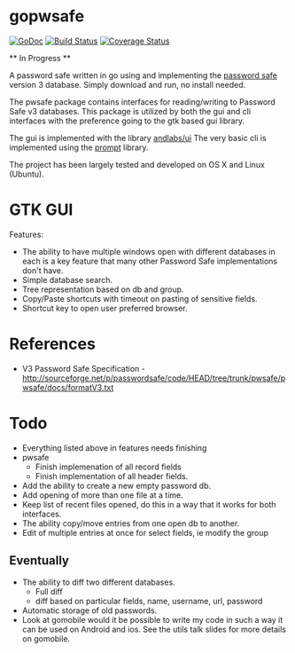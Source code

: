 # gopwsafe

[![GoDoc](https://godoc.org/github.com/tkuhlman/gopwsafe?status.svg)](https://godoc.org/github.com/tkuhlman/gopwsafe)
[![Build Status](https://travis-ci.org/tkuhlman/gopwsafe.svg)](https://travis-ci.org/tkuhlman/gopwsafe)
[![Coverage Status](https://coveralls.io/repos/tkuhlman/gopwsafe/badge.svg?branch=master&service=github)](https://coveralls.io/github/tkuhlman/gopwsafe?branch=master)


** In Progress **

A password safe written in go using  and implementing the [password safe](http://pwsafe.org/) version 3 database.
Simply download and run, no install needed.

The pwsafe package contains interfaces for reading/writing to Password Safe v3 databases. This package is utilized by both the gui and cli interfaces with the
preference going to the gtk based gui library.

The gui is implemented with the library [andlabs/ui](https://github.com/andlabs/ui)
The very basic cli is implemented using the [prompt](https://github.com/Bowery/prompt) library.

The project has been largely tested and developed on OS X and Linux (Ubuntu).

# GTK GUI
Features:
- The ability to have multiple windows open with different databases in each is a key feature that many other Password Safe implementations don't have.
- Simple database search.
- Tree representation based on db and group.
- Copy/Paste shortcuts with timeout on pasting of sensitive fields.
- Shortcut key to open user preferred browser.

# References
- V3 Password Safe Specification - http://sourceforge.net/p/passwordsafe/code/HEAD/tree/trunk/pwsafe/pwsafe/docs/formatV3.txt

# Todo
- Everything listed above in features needs finishing
- pwsafe
    - Finish implemenation of all record fields
    - Finish implementation of all header fields.
- Add the ability to create a new empty password db.
- Add opening of more than one file at a time.
- Keep list of recent files opened, do this in a way that it works for both interfaces.
- The ability copy/move entries from one open db to another.
- Edit of multiple entries at once for select fields, ie modify the group

## Eventually
- The ability to diff two different databases.
  - Full diff
  - diff based on particular fields, name, username, url, password
- Automatic storage of old passwords.
- Look at gomobile would it be possible to write my code in such a way it can be used on Android and ios. See the utils talk slides for more details on gomobile.
